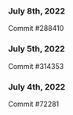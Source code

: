 ### July 8th, 2022

Commit #288410

### July 5th, 2022

Commit #314353


### July 4th, 2022

Commit #72281
